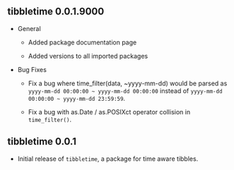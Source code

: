 ## tibbletime 0.0.1.9000

* General

    * Added package documentation page

    * Added versions to all imported packages


* Bug Fixes

    * Fix a bug where time_filter(data, ~yyyy-mm-dd) would be parsed as
    `yyyy-mm-dd 00:00:00 ~ yyyy-mm-dd 00:00:00` instead of 
    `yyyy-mm-dd 00:00:00 ~ yyyy-mm-dd 23:59:59`.

    * Fix a bug with as.Date / as.POSIXct operator collision in `time_filter()`.

## tibbletime 0.0.1 

* Initial release of `tibbletime`, a package for time aware tibbles.
